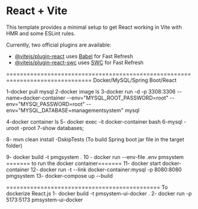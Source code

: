 # React + Vite

This template provides a minimal setup to get React working in Vite with HMR and some ESLint rules.

Currently, two official plugins are available:

- [@vitejs/plugin-react](https://github.com/vitejs/vite-plugin-react/blob/main/packages/plugin-react/README.md) uses [Babel](https://babeljs.io/) for Fast Refresh
- [@vitejs/plugin-react-swc](https://github.com/vitejs/vite-plugin-react-swc) uses [SWC](https://swc.rs/) for Fast Refresh

===============================================================================
            Docker/MySQL/Spring Boot/React

1-docker pull mysql
2-docker image ls
3-docker run -d -p 3308:3306 --name=docker-container --env="MYSQL_ROOT_PASSWORD=root" --env="MYSQl_PASSWORD=root" --env="MYSQL_DATABASE=managementsystem" mysql

4-docker container ls
5-  docker exec -it docker-container bash
6-mysql -uroot -proot
7-show databases;

8- mvn clean install -DskipTests (To build Spring boot jar file in the target folder)

9-  docker build -t pmgsystem .
10 - docker run --env-file .env pmsystem
======= to run the docker container=======
11- docker start docker-container
12- docker run -t --link docker-container:mysql -p 8080:8080 pmgsystem
13- docker-compose up --build


=============================================
To dockerize React.js
1- docker build -t pmsystem-ui-docker .
2- docker run -p 5173:5173 pmsystem-ui-docker




